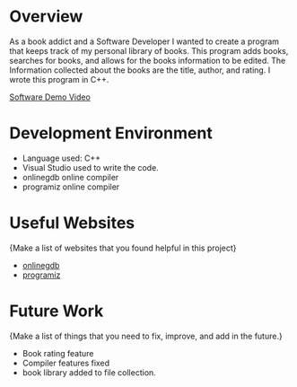 # Overview

As a book addict and a Software Developer I wanted to create a program that keeps track of my personal library of books. This program adds books, searches for books, and allows for the books information to be edited. The Information collected about the books are the title, author, and rating. I wrote this program in C++.

[Software Demo Video](https://youtu.be/39_aBmCekoY)

# Development Environment

 * Language used: C++
 * Visual Studio used to write the code.
 * onlinegdb online compiler
 * programiz online compiler

# Useful Websites

{Make a list of websites that you found helpful in this project}
* [onlinegdb](https://www.onlinegdb.com/online_c++_compiler)
* [programiz](https://www.programiz.com/cpp-programming/online-compiler/)

# Future Work

{Make a list of things that you need to fix, improve, and add in the future.}
* Book rating feature
* Compiler features fixed
* book library added to file collection.
